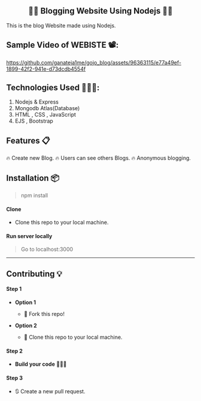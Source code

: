 <h2 align="center">✍🏽 Blogging Website Using Nodejs 👨‍💻</h2>

<p>This is the blog Website made using Nodejs.</p>

## Sample Video of WEBISTE  📽️:



https://github.com/ganateja1me/gojo_blog/assets/96363115/e77a49ef-1899-42f2-941e-d73dcdb4554f











## Technologies Used 👨🏽‍💻:
1. Nodejs & Express
2. Mongodb Atlas(Database)
3. HTML , CSS , JavaScript
4. EJS , Bootstrap


## Features 📋
🔥 Create new Blog.
🔥 Users can see others Blogs.
🔥 Anonymous blogging.




## Installation 📦

>npm install 

#### Clone

- Clone this repo to your local machine.

#### Run server locally

> Go to localhost:3000





----

## Contributing 💡


#### Step 1

- **Option 1**
    - 🍴 Fork this repo!

- **Option 2**
    - 👯 Clone this repo to your local machine.


#### Step 2

- **Build your code** 🔨🔨🔨

#### Step 3

- 🔃 Create a new pull request.
